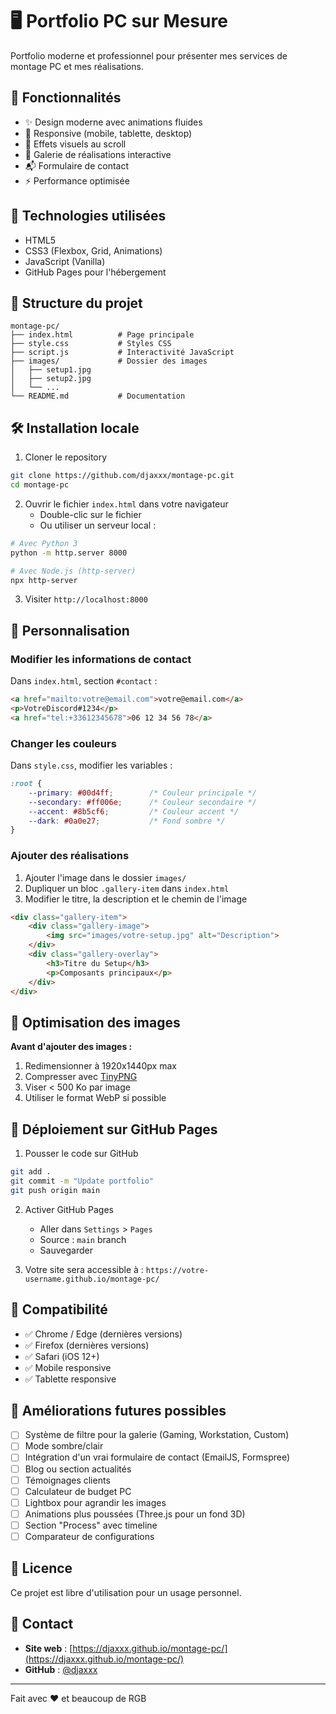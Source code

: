# 🖥️ Portfolio PC sur Mesure

Portfolio moderne et professionnel pour présenter mes services de montage PC et mes réalisations.

## 🌟 Fonctionnalités

- ✨ Design moderne avec animations fluides
- 📱 Responsive (mobile, tablette, desktop)
- 🎨 Effets visuels au scroll
- 💼 Galerie de réalisations interactive
- 📬 Formulaire de contact
- ⚡ Performance optimisée

## 🚀 Technologies utilisées

- HTML5
- CSS3 (Flexbox, Grid, Animations)
- JavaScript (Vanilla)
- GitHub Pages pour l'hébergement

## 📂 Structure du projet

```
montage-pc/
├── index.html          # Page principale
├── style.css           # Styles CSS
├── script.js           # Interactivité JavaScript
├── images/             # Dossier des images
│   ├── setup1.jpg
│   ├── setup2.jpg
│   └── ...
└── README.md           # Documentation
```

## 🛠️ Installation locale

1. Cloner le repository
```bash
git clone https://github.com/djaxxx/montage-pc.git
cd montage-pc
```

2. Ouvrir le fichier `index.html` dans votre navigateur
   - Double-clic sur le fichier
   - Ou utiliser un serveur local :
```bash
# Avec Python 3
python -m http.server 8000

# Avec Node.js (http-server)
npx http-server
```

3. Visiter `http://localhost:8000`

## 📝 Personnalisation

### Modifier les informations de contact

Dans `index.html`, section `#contact` :
```html
<a href="mailto:votre@email.com">votre@email.com</a>
<p>VotreDiscord#1234</p>
<a href="tel:+33612345678">06 12 34 56 78</a>
```

### Changer les couleurs

Dans `style.css`, modifier les variables :
```css
:root {
    --primary: #00d4ff;        /* Couleur principale */
    --secondary: #ff006e;      /* Couleur secondaire */
    --accent: #8b5cf6;         /* Couleur accent */
    --dark: #0a0e27;           /* Fond sombre */
}
```

### Ajouter des réalisations

1. Ajouter l'image dans le dossier `images/`
2. Dupliquer un bloc `.gallery-item` dans `index.html`
3. Modifier le titre, la description et le chemin de l'image

```html
<div class="gallery-item">
    <div class="gallery-image">
        <img src="images/votre-setup.jpg" alt="Description">
    </div>
    <div class="gallery-overlay">
        <h3>Titre du Setup</h3>
        <p>Composants principaux</p>
    </div>
</div>
```

## 🎨 Optimisation des images

**Avant d'ajouter des images :**
1. Redimensionner à 1920x1440px max
2. Compresser avec [TinyPNG](https://tinypng.com)
3. Viser < 500 Ko par image
4. Utiliser le format WebP si possible

## 🚢 Déploiement sur GitHub Pages

1. Pousser le code sur GitHub
```bash
git add .
git commit -m "Update portfolio"
git push origin main
```

2. Activer GitHub Pages
   - Aller dans `Settings` > `Pages`
   - Source : `main` branch
   - Sauvegarder

3. Votre site sera accessible à : `https://votre-username.github.io/montage-pc/`

## 📱 Compatibilité

- ✅ Chrome / Edge (dernières versions)
- ✅ Firefox (dernières versions)
- ✅ Safari (iOS 12+)
- ✅ Mobile responsive
- ✅ Tablette responsive

## 🔧 Améliorations futures possibles

- [ ] Système de filtre pour la galerie (Gaming, Workstation, Custom)
- [ ] Mode sombre/clair
- [ ] Intégration d'un vrai formulaire de contact (EmailJS, Formspree)
- [ ] Blog ou section actualités
- [ ] Témoignages clients
- [ ] Calculateur de budget PC
- [ ] Lightbox pour agrandir les images
- [ ] Animations plus poussées (Three.js pour un fond 3D)
- [ ] Section "Process" avec timeline
- [ ] Comparateur de configurations

## 📄 Licence

Ce projet est libre d'utilisation pour un usage personnel.

## 👤 Contact

- **Site web** : [https://djaxxx.github.io/montage-pc/](https://djaxxx.github.io/montage-pc/)
- **GitHub** : [@djaxxx](https://github.com/djaxxx)

---

Fait avec ❤️ et beaucoup de RGB